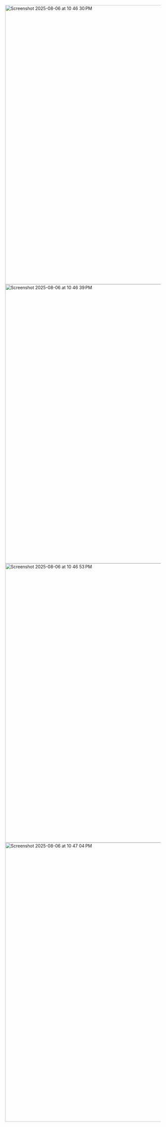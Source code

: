 <img width="1440" height="900" alt="Screenshot 2025-08-06 at 10 46 30 PM" src="https://github.com/user-attachments/assets/d7363f25-61d4-4162-bf51-b01331b02740" />

<img width="1440" height="900" alt="Screenshot 2025-08-06 at 10 46 39 PM" src="https://github.com/user-attachments/assets/3cfc5b6d-767b-4ea8-9f68-dfeacbdb98b3" />

<img width="1440" height="900" alt="Screenshot 2025-08-06 at 10 46 53 PM" src="https://github.com/user-attachments/assets/e36b965f-ec8e-42e7-a9b9-32252bb930de" />

<img width="1440" height="900" alt="Screenshot 2025-08-06 at 10 47 04 PM" src="https://github.com/user-attachments/assets/71453d5a-3d73-4fcc-a339-ad724d631cd5" />
